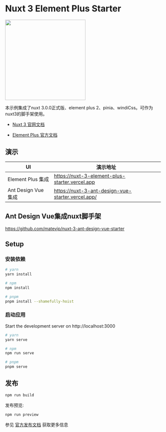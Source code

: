 # Nuxt 3 Element Plus Starter

<img src="https://cdn.mate.vip/matecloud.svg" width="260"  div align=center >

本示例集成了nuxt 3.0.0正式版、element plus 2、pinia、windiCss。可作为nuxt3的脚手架使用。

- [Nuxt 3 官网文档](https://nuxt.com/docs/getting-started/introduction) 

- [Element Plus 官方文档](https://element-plus.org/)

## 演示
UI | 演示地址
---|---
Element Plus 集成 | https://nuxt-3-element-plus-starter.vercel.app
Ant Design Vue 集成 | https://nuxt-3-ant-design-vue-starter.vercel.app/

## Ant Design Vue集成nuxt脚手架

https://github.com/matevip/nuxt-3-ant-design-vue-starter

## Setup

### 安装依赖

```bash
# yarn
yarn install

# npm
npm install

# pnpm
pnpm install --shamefully-hoist
```

### 启动应用

Start the development server on http://localhost:3000

```bash
# yarn 
yarn serve

# npm 
npm run serve

# pnpm 
pnpm serve
```

## 发布

```bash
npm run build
```

发布预览:

```bash
npm run preview
```

参见 [官方发布文档](https://nuxt.com/docs/getting-started/deployment) 获取更多信息
